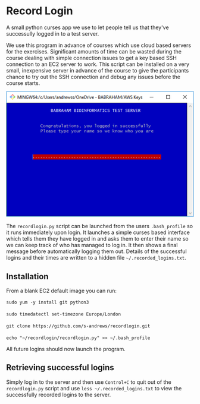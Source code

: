 Record Login
============

A small python curses app we use to let people tell us that they've successully logged in to a test server.

We use this program in advance of courses which use cloud based servers for the exercises.  Significant amounts of time can be wasted during the course dealing with simple connection issues to get a key based SSH connection to an EC2 server to work.  This script can be installed on a very small, inexpensive server in advance of the course to give the participants chance to try out the SSH connection and debug any issues before the course starts.

![RecordLogin Screenshot](https://raw.githubusercontent.com/s-andrews/recordlogin/master/interface_screenshot.png)

The ```recordlogin.py``` script can be launched from the users ```.bash_profile``` so it runs immediately upon login.  It launches a simple curses based interface which tells them they have logged in and asks them to enter their name so we can keep track of who has managed to log in.  It then shows a final message before automatically logging them out.   Details of the successful logins and their times are written to a hidden file ```~/.recorded_logins.txt```.

Installation
------------

From a blank EC2 default image you can run:

```
sudo yum -y install git python3

sudo timedatectl set-timezone Europe/London

git clone https://github.com/s-andrews/recordlogin.git

echo "~/recordlogin/recordlogin.py" >> ~/.bash_profile
```

All future logins should now launch the program.


Retrieving successful logins
----------------------------

Simply log in to the server and then use ```Control+C``` to quit out of the ```recordlogin.py``` script and use ```less ~/.recorded_logins.txt``` to view the successfully recorded logins to the server.






